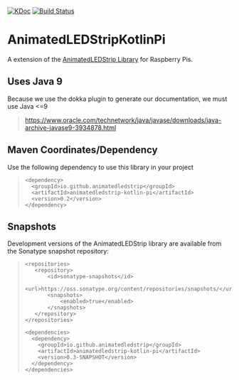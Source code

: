 [![KDoc](https://img.shields.io/badge/KDoc-read-green.svg)](https://animatedledstrip.github.io/AnimatedLEDStripKotlinPi/animatedledstrip-kotlin-pi/)
[![Build Status](https://travis-ci.com/AnimatedLEDStrip/AnimatedLEDStripKotlinPi.svg?branch=master)](https://travis-ci.com/AnimatedLEDStrip/AnimatedLEDStripKotlinPi)

# AnimatedLEDStripKotlinPi
A extension of the [AnimatedLEDStrip Library](https://github.com/maxnz/AnimatedLEDStrip) for Raspberry Pis.

## Uses Java 9
Because we use the dokka plugin to generate our documentation, we must use Java <=9
> https://www.oracle.com/technetwork/java/javase/downloads/java-archive-javase9-3934878.html

## Maven Coordinates/Dependency
Use the following dependency to use this library in your project
> ```
> <dependency>
>   <groupId>io.github.animatedledstrip</groupId>
>   <artifactId>animatedledstrip-kotlin-pi</artifactId>
>   <version>0.2</version>
> </dependency>
> ```


## Snapshots
Development versions of the AnimatedLEDStrip library are available from the Sonatype snapshot repository:

> ```
> <repositories>
>    <repository>
>        <id>sonatype-snapshots</id>
>        <url>https://oss.sonatype.org/content/repositories/snapshots/</url>
>        <snapshots>
>            <enabled>true</enabled>
>        </snapshots>
>    </repository>
> </repositories>
> 
> <dependencies>
>   <dependency>
>     <groupId>io.github.animatedledstrip</groupId>
>     <artifactId>animatedledstrip-kotlin-pi</artifactId>
>     <version>0.3-SNAPSHOT</version>
>   </dependency>
> </dependencies>
